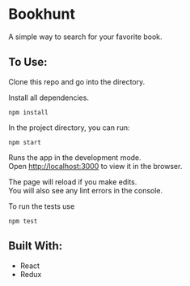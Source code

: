 # Bookhunt

A simple way to search for your favorite book.

## To Use:

Clone this repo and go into the directory.

Install all dependencies.

```
npm install
```

In the project directory, you can run:

```
npm start
```

Runs the app in the development mode.<br>
Open [http://localhost:3000](http://localhost:3000) to view it in the browser.

The page will reload if you make edits.<br>
You will also see any lint errors in the console.


To run the tests use

```
npm test
```

## Built With:

* React
* Redux

